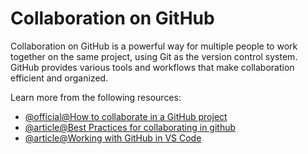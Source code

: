 # Collaboration on GitHub

Collaboration on GitHub is a powerful way for multiple people to work together on the same project, using Git as the version control system. GitHub provides various tools and workflows that make collaboration efficient and organized.

Learn more from the following resources:

- [@official@How to collaborate in a GitHub project](https://gist.github.com/neklaf/9002d3acccf6b6e448db5c4c4e8764c0)
- [@article@Best Practices for collaborating in github](https://www.gitkraken.com/blog/collaborate-on-github)
- [@article@Working with GitHub in VS Code](https://code.visualstudio.com/docs/sourcecontrol/github)
